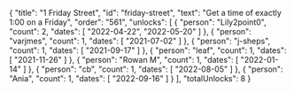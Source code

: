 {
  "title": "1 Friday Street",
  "id": "friday-street",
  "text": "Get a time of exactly 1:00 on a Friday",
  "order": "561",
  "unlocks": [
    {
      "person": "Lily2point0",
      "count": 2,
      "dates": [
        "2022-04-22",
        "2022-05-20"
      ]
    },
    {
      "person": "varjmes",
      "count": 1,
      "dates": [
        "2021-07-02"
      ]
    },
    {
      "person": "j-sheps",
      "count": 1,
      "dates": [
        "2021-09-17"
      ]
    },
    {
      "person": "leaf",
      "count": 1,
      "dates": [
        "2021-11-26"
      ]
    },
    {
      "person": "Rowan M",
      "count": 1,
      "dates": [
        "2022-01-14"
      ]
    },
    {
      "person": "cb",
      "count": 1,
      "dates": [
        "2022-08-05"
      ]
    },
    {
      "person": "Ania",
      "count": 1,
      "dates": [
        "2022-09-16"
      ]
    }
  ],
  "totalUnlocks": 8
}